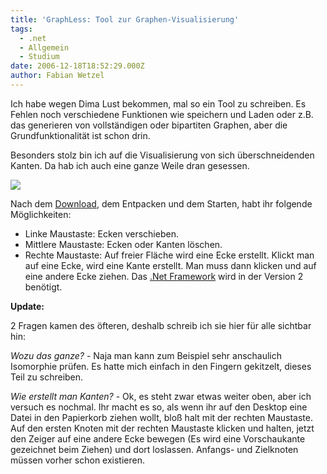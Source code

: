 ```yaml
---
title: 'GraphLess: Tool zur Graphen-Visualisierung'
tags:
  - .net
  - Allgemein
  - Studium
date: 2006-12-18T18:52:29.000Z
author: Fabian Wetzel
---
```


Ich habe wegen Dima Lust bekommen, mal so ein Tool zu schreiben. Es Fehlen noch verschiedene Funktionen wie speichern und Laden oder z.B. das generieren von vollständigen oder bipartiten Graphen, aber die Grundfunktionalität ist schon drin.

Besonders stolz bin ich auf die Visualisierung von sich überschneidenden Kanten. Da hab ich auch eine ganze Weile dran gesessen.

![](graphless_screenshot.png)

Nach dem [Download](GraphLess.zip "GraphLess jetzt downloaden!"), dem Entpacken und dem Starten, habt ihr folgende Möglichkeiten:

*   Linke Maustaste: Ecken verschieben.
*   Mittlere Maustaste: Ecken oder Kanten löschen.
*   Rechte Maustaste: Auf freier Fläche wird eine Ecke erstellt. Klickt man auf eine Ecke, wird eine Kante erstellt. Man muss dann klicken und auf eine andere Ecke ziehen.
Das [.Net Framework](http://www.microsoft.com/downloads/details.aspx?displaylang=de&amp;FamilyID=0856eacb-4362-4b0d-8edd-aab15c5e04f5 ".Net Framework Download") wird in der Version 2 benötigt.

**Update:**

2 Fragen kamen des öfteren, deshalb schreib ich sie hier für alle sichtbar hin:

_Wozu das ganze?_ - Naja man kann zum Beispiel sehr anschaulich Isomorphie prüfen. Es hatte mich einfach in den Fingern gekitzelt, dieses Teil zu schreiben.

_Wie erstellt man Kanten?_ - Ok, es steht zwar etwas weiter oben, aber ich versuch es nochmal. Ihr macht es so, als wenn ihr auf den Desktop eine Datei in den Papierkorb ziehen wollt, bloß halt mit der rechten Maustaste. Auf den ersten Knoten mit der rechten Maustaste klicken und halten, jetzt den Zeiger auf eine andere Ecke bewegen (Es wird eine Vorschaukante gezeichnet beim Ziehen) und dort loslassen. Anfangs- und Zielknoten müssen vorher schon existieren.


